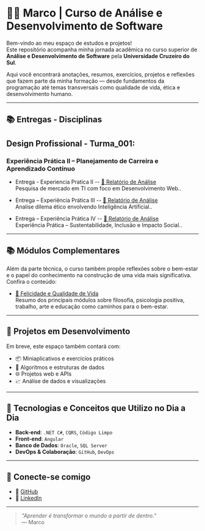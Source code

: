 # 👨‍💻 Marco | Curso de Análise e Desenvolvimento de Software

Bem-vindo ao meu espaço de estudos e projetos!  
Este repositório acompanha minha jornada acadêmica no curso superior de **Análise e Desenvolvimento de Software** pela **Universidade Cruzeiro do Sul**.

Aqui você encontrará anotações, resumos, exercícios, projetos e reflexões que fazem parte da minha formação — desde fundamentos da programação até temas transversais como qualidade de vida, ética e desenvolvimento humano.

---

## 📚 Entregas - Disciplinas


## Design Profissional - Turma_001:

### Experiência Prática II – Planejamento de Carreira e Aprendizado Contínuo

- Entrega - Experiencia Pratica II
-- [🌟 Relatório de Análise](./Entregas/Disciplina%20-%20Design%20Profissional%20-%20Turma_001/Entrega%20Pratica%20II/Relatorio%20Analise.md)  
  Pesquisa de mercado em TI com foco em Desenvolvimento Web..



- Entrega – Experiência Prática III
-- [🌟 Relatório de Análise](./Entregas/Disciplina%20-%20Design%20Profissional%20-%20Turma_001/Entrega%20Pratica%20III/Relatorio%20Analise.md)  
  Analise dilema ético envolvendo Inteligência Artificial..



- Entrega – Experiência Prática IV
-- [🌟 Relatório de Análise](./Entregas/Disciplina%20-%20Design%20Profissional%20-%20Turma_001/Entrega%20Pratica%20IV/Relatorio%20Analise.md)  
  Experiência Prática – Sustentabilidade, Inclusão e Impacto Social..


---

## 📚 Módulos Complementares

Além da parte técnica, o curso também propõe reflexões sobre o bem-estar e o papel do conhecimento na construção de uma vida mais significativa. Confira o conteúdo:

- [🌟 Felicidade e Qualidade de Vida](./Compilado_Resumos/Felicidade%20e%20Qualidade%20de%20Vida.md)  
  Resumo dos principais módulos sobre filosofia, psicologia positiva, trabalho, arte e educação como caminhos para o bem-estar.

---

## 🚀 Projetos em Desenvolvimento

Em breve, este espaço também contará com:

- 📦 Miniaplicativos e exercícios práticos
- 🧠 Algoritmos e estruturas de dados
- 🌐 Projetos web e APIs
- 📈 Análise de dados e visualizações

---

## 🧰 Tecnologias e Conceitos que Utilizo no Dia a Dia

- **Back-end**: `.NET C#`, `CQRS`, `Código Limpo`
- **Front-end**: `Angular`
- **Banco de Dados**: `Oracle`, `SQL Server`
- **DevOps & Colaboração**: `GitHub`, `DevOps`


---

## 🤝 Conecte-se comigo

- 🔗 [GitHub](https://github.com/marcoandreotti/CruzeiroDoSul_UNICID?tab=readme-ov-file)  
- 💼 [LinkedIn](https://www.linkedin.com/in/marco-antonio-andreotti-3a040119/)

---


> _"Aprender é transformar o mundo a partir de dentro."_  
> — Marco
